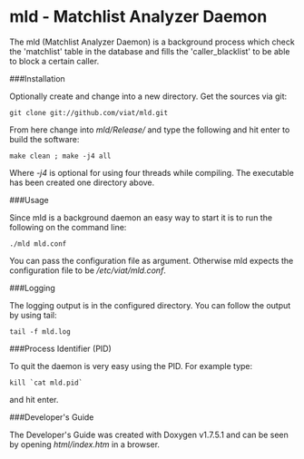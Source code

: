 mld - Matchlist Analyzer Daemon
===============================

The mld (Matchlist Analyzer Daemon) is a background process which check the 'matchlist' table in the database and fills the 'caller\_blacklist' to be able to block a certain caller.

###Installation

Optionally create and change into a new directory. Get the sources via git:
    
    git clone git://github.com/viat/mld.git


From here change into _mld/Release/_ and type the following and hit enter to build the software:

    make clean ; make -j4 all

Where _-j4_ is optional for using four threads while compiling.
The executable has been created one directory above.

###Usage

Since mld is a background daemon an easy way to start it is to run the following on the command line:

    ./mld mld.conf
    
You can pass the configuration file as argument.
Otherwise mld expects the configuration file to be _/etc/viat/mld.conf_.

###Logging

The logging output is in the configured directory.
You can follow the output by using tail:

    tail -f mld.log

###Process Identifier (PID)

To quit the daemon is very easy using the PID.
For example type:

    kill `cat mld.pid`

and hit enter.

###Developer's Guide

The Developer's Guide was created with Doxygen v1.7.5.1 and can be seen by opening _html/index.htm_ in a browser.